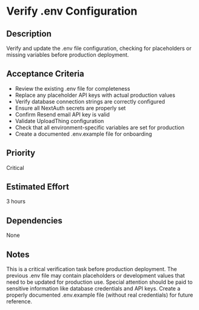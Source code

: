 # Verify .env Configuration

## Description
Verify and update the .env file configuration, checking for placeholders or missing variables before production deployment.

## Acceptance Criteria
- Review the existing .env file for completeness
- Replace any placeholder API keys with actual production values
- Verify database connection strings are correctly configured
- Ensure all NextAuth secrets are properly set
- Confirm Resend email API key is valid
- Validate UploadThing configuration
- Check that all environment-specific variables are set for production
- Create a documented .env.example file for onboarding

## Priority
Critical

## Estimated Effort
3 hours

## Dependencies
None

## Notes
This is a critical verification task before production deployment. The previous .env file may contain placeholders or development values that need to be updated for production use. Special attention should be paid to sensitive information like database credentials and API keys. Create a properly documented .env.example file (without real credentials) for future reference. 